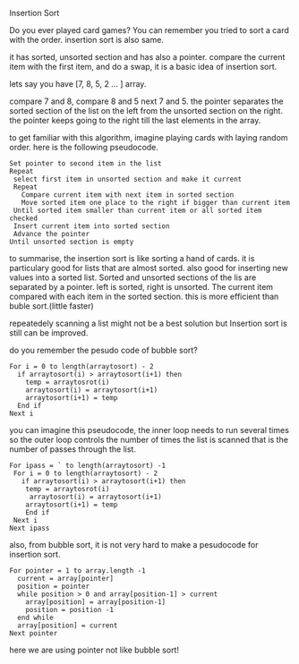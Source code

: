 Insertion Sort

Do you ever played card games? You can remember you tried to sort a card with the order.
insertion sort is also same.

it has sorted, unsorted section and has also a pointer.
compare the current item with the first item, and do a swap, it is a basic idea of insertion sort.

lets say you have [7, 8, 5, 2 ... ] array.

compare 7 and 8, compare 8 and 5 next 7 and 5. the pointer separates the sorted section of the list on the left from the unsorted section on the right.
the pointer keeps going to the right till the last elements in the array.

to get familiar with this algorithm, imagine playing cards with laying random order.
here is the following pseudocode.

```
Set pointer to second item in the list
Repeat
 select first item in unsorted section and make it current
 Repeat
   Compare current item with next item in sorted section
   Move sorted item one place to the right if bigger than current item
 Until sorted item smaller than current item or all sorted item checked
 Insert current item into sorted section
 Advance the pointer
Until unsorted section is empty
```

to summarise, the insertion sort is like sorting a hand of cards.
it is particulary good for lists that are almost sorted. also good for inserting new values into a sorted list. Sorted and unsorted sections of the lis are separated by a pointer. left is sorted, right is unsorted.
The current item compared with each item in the sorted section. this is more efficient than buble sort.(little faster)

repeatedely scanning a list might not be a best solution but Insertion sort is still can be improved.

do you remember the pesudo code of bubble sort?

```
For i = 0 to length(arraytosort) - 2
  if arraytosort(i) > arraytosort(i+1) then
    temp = arraytosrot(i)
    arraytosort(i) = arraytosort(i+1)
    arraytosort(i+1) = temp
  End if
Next i
```

you can imagine this pseudocode, the inner loop needs to run several times so the outer loop controls the number of times the list is scanned that is the number of passes through the list.

 ```
 For ipass = ` to length(arraytosort) -1 
  For i = 0 to length(arraytosort) - 2
    if arraytosort(i) > arraytosort(i+1) then
     temp = arraytosrot(i)
      arraytosort(i) = arraytosort(i+1)
     arraytosort(i+1) = temp
     End if
  Next i
Next ipass
```

also, from bubble sort, it is not very hard to make a pesudocode for insertion sort.

```
For pointer = 1 to array.length -1
  current = array[pointer]
  position = pointer
  while position > 0 and array[position-1] > current
    array[position] = array[position-1]
    position = position -1
  end while
  array[position] = current
Next pointer
```

here we are using pointer not like bubble sort!
